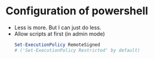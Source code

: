 # Configuration of powershell
* Less is more. But I can just do less.
* Allow scripts at first (in admin mode)
  ```ps1
  Set-ExecutionPolicy RemoteSigned  
  # ('Set-ExecutionPolicy Restricted' by default)
  ```

